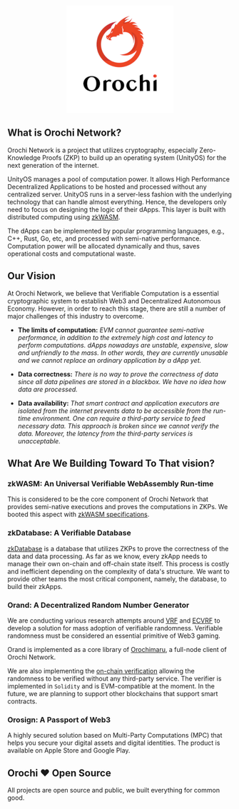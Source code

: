 <p align="center">
    <img src="../assets/orochi-network.png" alt="Orochi Network">
</p>

## What is Orochi Network?

Orochi Network is a project that utilizes cryptography, especially Zero-Knowledge Proofs (ZKP) to build up an operating system (UnityOS) for the next generation of the internet.

UnityOS manages a pool of computation power. It allows High Performance Decentralized Applications to be hosted and processed without any centralized server. UnityOS runs in a server-less fashion with the underlying technology that can handle almost everything. Hence, the developers only need to focus on designing the logic of their dApps. This layer is built with distributed computing using [zkWASM](https://github.com/orochi-network/zkWASM-specs).

The dApps can be implemented by popular programming languages, e.g., C++, Rust, Go, etc, and processed with semi-native performance. Computation power will be allocated dynamically and thus, saves operational costs and computational waste.

## Our Vision

At Orochi Network, we believe that Verifiable Computation is a essential cryptographic system to establish Web3 and Decentralized Autonomous Economy. However, in order to reach this stage, there are still a number of major challenges of this industry to overcome.

- **The limits of computation:** _EVM cannot guarantee semi-native performance, in addition to the extremely high cost and latency to perform computations. dApps nowadays are unstable, expensive, slow and unfriendly to the mass. In other words, they are currently unusable and we cannot replace an ordinary application by a dApp yet._

- **Data correctness:** _There is no way to prove the correctness of data since all data pipelines are stored in a blackbox. We have no idea how data are processed._

- **Data availability:** _That smart contract and application executors are isolated from the internet prevents data to be accessible from the run-time environment. One can require a third-party service to feed necessary data. This approach is broken since we cannot verify the data. Moreover, the latency from the third-party services is unacceptable._

## What Are We Building Toward To That vision?

### zkWASM: An Universal Verifiable WebAssembly Run-time

This is considered to be the core component of Orochi Network that provides semi-native executions and proves the computations in ZKPs. We booted this aspect with [zkWASM specifications](https://github.com/orochi-network/zkWASM-specs).

### zkDatabase: A Verifiable Database

[zkDatabase](https://github.com/orochi-network/zkDatabase) is a database that utilizes ZKPs to prove the correctness of the data and data processing. As far as we know, every zkApp needs to manage their own on-chain and off-chain state itself. This process is costly and inefficient depending on the complexity of data's structure. We want to provide other teams the most critical component, namely, the database, to build their zkApps.

### Orand: A Decentralized Random Number Generator

We are conducting various research attempts around [VRF](../ecvrf/verifiable_random_function.md) and [ECVRF](../ecvrf/ecvrf_summary/introduction.md) to develop a solution for mass adoption of verifiable randomness. Verifiable randomness must be considered an essential primitive of Web3 gaming.

Orand is implemented as a core library of [Orochimaru](https://github.com/orochi-network/orochimaru), a full-node client of Orochi Network.

We are also implementing the [on-chain verification](https://github.com/orochi-network/orochimaru/tree/main/contracts) allowing the randomness to be verified without any third-party service. The verifier is implemented in `Solidity` and is EVM-compatible at the moment. In the future, we are planning to support other blockchains that support smart contracts.

### Orosign: A Passport of Web3

A highly secured solution based on Multi-Party Computations (MPC) that helps you secure your digital assets and digital identities. The product is available on Apple Store and Google Play.

## Orochi ❤️ Open Source

All projects are open source and public, we built everything for common good.

<!-- Expect us -->
